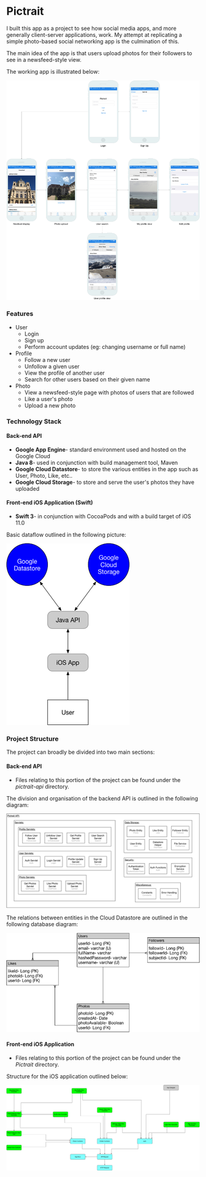 # Pictrait

I built this app as a project to see how social media apps, and more generally client-server
applications, work. My attempt at replicating a simple photo-based social networking app is
the culmination of this. 

The main idea of the app is that users upload photos for their followers to see in a 
newsfeed-style view. 

The working app is illustrated below:

![alt text](https://raw.githubusercontent.com/hineso11/Pictrait/master/Images/UI%20Screens.jpg 
"UI Screens")

### Features
- User
    - Login
    - Sign up
    - Perform account updates (eg: changing username or full name)
- Profile
    - Follow a new user
    - Unfollow a given user
    - View the profile of another user
    - Search for other users based on their given name
- Photo
    - View a newsfeed-style page with photos of users that are followed
    - Like a user's photo
    - Upload a new photo
    
### Technology Stack
#### Back-end API
- **Google App Engine**- standard environment used and hosted on the Google Cloud
- **Java 8**- used in conjunction with build management tool, Maven
- **Google Cloud Datastore**- to store the various entities in the app such as User, Photo,
Like, etc..
- **Google Cloud Storage**- to store and serve the user's photos they have uploaded
#### Front-end iOS Application (Swift)
- **Swift 3**- in conjunction with CocoaPods and with a build target of iOS 11.0

Basic dataflow outlined in the following picture:

![alt text](https://raw.githubusercontent.com/hineso11/Pictrait/master/Images/Data%20Flow%20Diagram.jpg 
"Dataflow")

### Project Structure
The project can broadly be divided into two main sections:
#### Back-end API
- Files relating to this portion of the project can be found under the *pictrait-api* directory.

The division and organisation of the backend API is outlined in the following diagram: 

![alt text](https://raw.githubusercontent.com/hineso11/Pictrait/master/Images/High%20Level%20Overview.jpg 
"Back-end structure")

The relations between entities in the Cloud Datastore are outlined in the following database diagram:

![alt text](https://raw.githubusercontent.com/hineso11/Pictrait/master/Images/Database%20Model.jpg 
"Database diagram")

#### Front-end iOS Application
- Files relating to this portion of the project can be found under the *Pictrait* directory.

Structure for the iOS application outlined below: 

![alt text](https://raw.githubusercontent.com/hineso11/Pictrait/master/Images/iOS%20Class%20Structure.jpg 
"Front-end structure")
